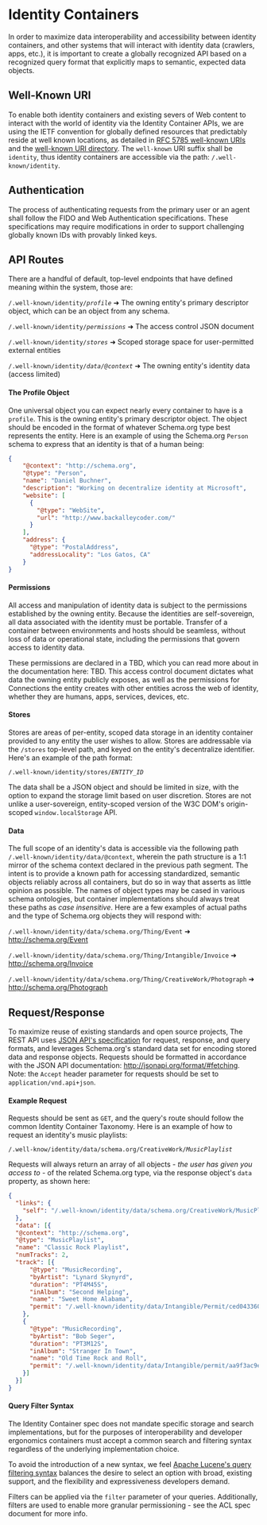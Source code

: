# Identity Containers

In order to maximize data interoperability and accessibility between identity containers, and other systems that will interact with identity data (crawlers, apps, etc.), it is important to create a globally recognized API based on a recognized query format that explicitly maps to semantic, expected data objects.

## Well-Known URI

To enable both identity containers and existing severs of Web content to interact with the world of identity via the Identity Container APIs, we are using the IETF convention for globally defined resources that predictably reside at well known locations, as detailed in [RFC 5785 well-known URIs][13f07ee0] and the [well-known URI directory][6cc282d2]. The `well-known` URI suffix shall be `identity`, thus identity containers are accessible via the path: `/.well-known/identity`.

## Authentication

The process of authenticating requests from the primary user or an agent shall follow the FIDO and Web Authentication specifications. These specifications may require modifications in order to support challenging globally known IDs with provably linked keys.

## API Routes

There are a handful of default, top-level endpoints that have defined meaning within the system, those are:

  `/.well-known/identity/`*`profile`* ➜ The owning entity's primary descriptor object, which can be an object from any schema.

  `/.well-known/identity/`*`permissions`* ➜ The access control JSON document

  `/.well-known/identity/`*`stores`* ➜ Scoped storage space for user-permitted external entities

  `/.well-known/identity/`*`data/@context`* ➜ The owning entity's identity data (access limited)

#### The Profile Object

One universal object you can expect nearly every container to have is a `profile`. This is the owning entity's primary descriptor object. The object should be encoded in the format of whatever Schema.org type best represents the entity. Here is an example of using the Schema.org `Person` schema to express that an identity is that of a human being:

```json
{
    "@context": "http://schema.org",
    "@type": "Person",
    "name": "Daniel Buchner",
    "description": "Working on decentralize identity at Microsoft",
    "website": [
      {
        "@type": "WebSite",
        "url": "http://www.backalleycoder.com/"
      }
    ],
    "address": {
      "@type": "PostalAddress",
      "addressLocality": "Los Gatos, CA"      
    }
}
```

#### Permissions

All access and manipulation of identity data is subject to the permissions established by the owning entity. Because the identities are self-sovereign, all data associated with the identity must be portable. Transfer of a container between environments and hosts should be seamless, without loss of data or operational state, including the permissions that govern access to identity data.

These permissions are declared in a TBD, which you can read more about in the documentation here: TBD. This access control document dictates what data the owning entity publicly exposes, as well as the permissions for Connections the entity creates with other entities across the web of identity, whether they are humans, apps, services, devices, etc.

#### Stores

Stores are areas of per-entity, scoped data storage in an identity container provided to any entity the user wishes to allow. Stores are addressable via the `/stores` top-level path, and keyed on the entity's decentralize identifier. Here's an example of the path format:

`/.well-known/identity/stores/`*`ENTITY_ID`*

The data shall be a JSON object and should be limited in size, with the option to expand the storage limit based on user discretion. Stores are not unlike a user-sovereign, entity-scoped version of the W3C DOM's origin-scoped `window.localStorage` API.

#### Data

The full scope of an identity's data is accessible via the following path `/.well-known/identity/data/@context`, wherein the path structure is a 1:1 mirror of the schema context declared in the previous path segment. The intent is to provide a known path for accessing standardized, semantic objects reliably across all containers, but do so in way that asserts as little opinion as possible. The names of object types may be cased in various schema ontologies, but container implementations should always treat these paths as *case insensitive*. Here are a few examples of actual paths and the type of Schema.org objects they will respond with:

`/.well-known/identity/data/schema.org/Thing/Event` ➜ http://schema.org/Event

`/.well-known/identity/data/schema.org/Thing/Intangible/Invoice` ➜ http://schema.org/Invoice

`/.well-known/identity/data/schema.org/Thing/CreativeWork/Photograph` ➜ http://schema.org/Photograph

## Request/Response

To maximize reuse of existing standards and open source projects, The REST API uses [JSON API's specification][2773b365] for request, response, and query formats, and leverages Schema.org's standard data set for encoding stored data and response objects. Requests should be formatted in accordance with the JSON API documentation: http://jsonapi.org/format/#fetching. Note: the `Accept` header parameter for requests should be set to `application/vnd.api+json`.

#### Example Request

Requests should be sent as `GET`, and the query's route should follow the common Identity Container Taxonomy. Here is an example of how to request an identity's music playlists:

`/.well-know/identity/data/schema.org/CreativeWork/`*`MusicPlaylist`*

Requests will always return an array of all objects - *the user has given you access to* - of the related Schema.org type, via the response object's `data` property, as shown here:

```json
{
  "links": {
    "self": "/.well-known/identity/data/schema.org/CreativeWork/MusicPlaylist"
  },
  "data": [{
  "@context": "http://schema.org",
  "@type": "MusicPlaylist",
  "name": "Classic Rock Playlist",
  "numTracks": 2,
  "track": [{
      "@type": "MusicRecording",
      "byArtist": "Lynard Skynyrd",
      "duration": "PT4M45S",
      "inAlbum": "Second Helping",
      "name": "Sweet Home Alabama",
      "permit": "/.well-known/identity/data/Intangible/Permit/ced043360b99"
    },
    {
      "@type": "MusicRecording",
      "byArtist": "Bob Seger",
      "duration": "PT3M12S",
      "inAlbum": "Stranger In Town",
      "name": "Old Time Rock and Roll",
      "permit": "/.well-known/identity/data/Intangible/permit/aa9f3ac9eb7a"
    }]
  }]
}
```

#### Query Filter Syntax

The Identity Container spec does not mandate specific storage and search implementations, but for the purposes of interoperability and developer ergonomics containers must accept a common search and filtering syntax regardless of the underlying implementation choice.

To avoid the introduction of a new syntax, we feel [Apache Lucene's query filtering syntax](http://www.lucenetutorial.com/lucene-query-syntax.html) balances the desire to select an option with broad, existing support, and the flexibility and expressiveness developers demand.

Filters can be applied via the `filter` parameter of your queries. Additionally, filters are used to enable more granular permissioning - see the ACL spec document for more info.


  [13f07ee0]: https://tools.ietf.org/html/rfc5785 "IETF well-know URIs"
  [6cc282d2]: https://www.ietf.org/assignments/well-known-uris/well-known-uris.xml "well-known URI Directory"
  [2773b365]: http://jsonapi.org/format/ "JSON API Spec"
